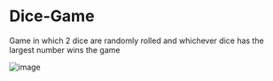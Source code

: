 # Dice-Game
Game in which 2 dice are randomly rolled and whichever dice has the largest number wins the game

![image](https://github.com/ATOMworkplace/Dice-Game/assets/114564628/a007bd4d-580d-4896-a143-1cf02edc1712)

